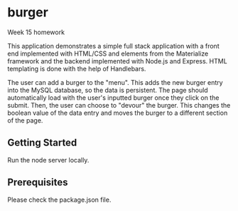 # burger
Week 15 homework

This application demonstrates a simple full stack application with a front end implemented with HTML/CSS and elements from the Materialize framework and the backend implemented with Node.js and Express. HTML templating is done with the help of Handlebars.

The user can add a burger to the "menu". This adds the new burger entry into the MySQL database, so the data is persistent. The page should automatically load with the user's inputted burger once they click on the submit. Then, the user can choose to "devour" the burger. This changes the boolean value of the data entry and moves the burger to a different section of the page.

## Getting Started
Run the node server locally.

## Prerequisites
Please check the package.json file.
